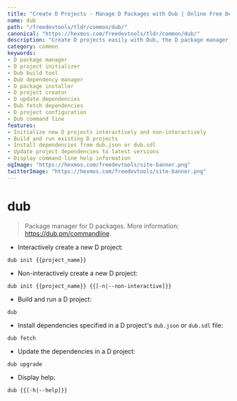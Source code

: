 ```yaml
---
title: "Create D Projects - Manage D Packages with Dub | Online Free DevTools by Hexmos"
name: dub
path: "/freedevtools/tldr/common/dub/"
canonical: "https://hexmos.com/freedevtools/tldr/common/dub/"
description: "Create D projects easily with Dub, the D package manager. Install, update, and manage your D project dependencies effortlessly. Free online tool, no registration required."
category: common
keywords:
- D package manager
- D project initializer
- Dub build tool
- Dub dependency manager
- D package installer
- D project creator
- D update dependencies
- Dub fetch dependencies
- D project configuration
- Dub command line
features:
- Initialize new D projects interactively and non-interactively
- Build and run existing D projects
- Install dependencies from dub.json or dub.sdl
- Update project dependencies to latest versions
- Display command-line help information
ogImage: "https://hexmos.com/freedevtools/site-banner.png"
twitterImage: "https://hexmos.com/freedevtools/site-banner.png"
---
```


# dub

> Package manager for D packages.
> More information: <https://dub.pm/commandline>.

- Interactively create a new D project:

`dub init {{project_name}}`

- Non-interactively create a new D project:

`dub init {{project_name}} {{[-n|--non-interactive]}}`

- Build and run a D project:

`dub`

- Install dependencies specified in a D project's `dub.json` or `dub.sdl` file:

`dub fetch`

- Update the dependencies in a D project:

`dub upgrade`

- Display help:

`dub {{[-h|--help]}}`
